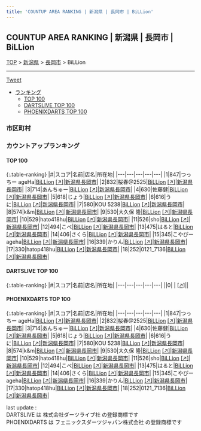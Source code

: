 ```yaml
---
title: 'COUNTUP AREA RANKING | 新潟県 | 長岡市 | BiLLion'
---
```

## COUNTUP AREA RANKING | 新潟県 | 長岡市 | BiLLion

[TOP](/darts/rank/) > [新潟県](/darts/rank/新潟県/) > [長岡市](/darts/rank/新潟県/長岡市/) > BiLLion

___

<a href="https://twitter.com/share?ref_src=twsrc%5Etfw" data-text="COUNTUP AREA RANKING | 新潟県長岡市BiLLion" class="twitter-share-button" data-hashtags="DARTSLIVE,PHOENIXDARTS,darts,ダーツ" data-show-count="false">Tweet</a>

* [ランキング](#カウントアップランキング)
    * [TOP 100](#top-100)
    * [DARTSLIVE TOP 100](#dartslive-top-100)
    * [PHOENIXDARTS TOP 100](#phoenixdarts-top-100)

### 市区町村

<ul>

</ul>

### カウントアップランキング

#### TOP 100



{:.table-ranking}
|#|スコア|名前|店名|所在地|
|---|---|---|---|---|
|1|847|<span class="rank-name-pd">つっちー ageHa</span>|<a href="/darts/rank/shops/83594.html">BiLLion</a> <a href="https://vs.phoenixdarts.com/jp/shop/shopDetailInfo/s_83594?s_seq=83594">[↗]</a>|<a href="/darts/rank/新潟県/長岡市">新潟県長岡市</a>|
|2|832|<span class="rank-name-pd">桜春@2525</span>|<a href="/darts/rank/shops/83594.html">BiLLion</a> <a href="https://vs.phoenixdarts.com/jp/shop/shopDetailInfo/s_83594?s_seq=83594">[↗]</a>|<a href="/darts/rank/新潟県/長岡市">新潟県長岡市</a>|
|3|714|<span class="rank-name-pd">あんちゅー</span>|<a href="/darts/rank/shops/83594.html">BiLLion</a> <a href="https://vs.phoenixdarts.com/jp/shop/shopDetailInfo/s_83594?s_seq=83594">[↗]</a>|<a href="/darts/rank/新潟県/長岡市">新潟県長岡市</a>|
|4|630|<span class="rank-name-pd">佐藤健</span>|<a href="/darts/rank/shops/83594.html">BiLLion</a> <a href="https://vs.phoenixdarts.com/jp/shop/shopDetailInfo/s_83594?s_seq=83594">[↗]</a>|<a href="/darts/rank/新潟県/長岡市">新潟県長岡市</a>|
|5|618|<span class="rank-name-pd">じょう</span>|<a href="/darts/rank/shops/83594.html">BiLLion</a> <a href="https://vs.phoenixdarts.com/jp/shop/shopDetailInfo/s_83594?s_seq=83594">[↗]</a>|<a href="/darts/rank/新潟県/長岡市">新潟県長岡市</a>|
|6|616|<span class="rank-name-pd">うに</span>|<a href="/darts/rank/shops/83594.html">BiLLion</a> <a href="https://vs.phoenixdarts.com/jp/shop/shopDetailInfo/s_83594?s_seq=83594">[↗]</a>|<a href="/darts/rank/新潟県/長岡市">新潟県長岡市</a>|
|7|580|<span class="rank-name-pd">KOU 5238</span>|<a href="/darts/rank/shops/83594.html">BiLLion</a> <a href="https://vs.phoenixdarts.com/jp/shop/shopDetailInfo/s_83594?s_seq=83594">[↗]</a>|<a href="/darts/rank/新潟県/長岡市">新潟県長岡市</a>|
|8|574|<span class="rank-name-pd">k&amp;m</span>|<a href="/darts/rank/shops/83594.html">BiLLion</a> <a href="https://vs.phoenixdarts.com/jp/shop/shopDetailInfo/s_83594?s_seq=83594">[↗]</a>|<a href="/darts/rank/新潟県/長岡市">新潟県長岡市</a>|
|9|530|<span class="rank-name-pd">大久保 隆</span>|<a href="/darts/rank/shops/83594.html">BiLLion</a> <a href="https://vs.phoenixdarts.com/jp/shop/shopDetailInfo/s_83594?s_seq=83594">[↗]</a>|<a href="/darts/rank/新潟県/長岡市">新潟県長岡市</a>|
|10|529|<span class="rank-name-pd">hato418hu</span>|<a href="/darts/rank/shops/83594.html">BiLLion</a> <a href="https://vs.phoenixdarts.com/jp/shop/shopDetailInfo/s_83594?s_seq=83594">[↗]</a>|<a href="/darts/rank/新潟県/長岡市">新潟県長岡市</a>|
|11|526|<span class="rank-name-pd">sho</span>|<a href="/darts/rank/shops/83594.html">BiLLion</a> <a href="https://vs.phoenixdarts.com/jp/shop/shopDetailInfo/s_83594?s_seq=83594">[↗]</a>|<a href="/darts/rank/新潟県/長岡市">新潟県長岡市</a>|
|12|494|<span class="rank-name-pd">こぺ</span>|<a href="/darts/rank/shops/83594.html">BiLLion</a> <a href="https://vs.phoenixdarts.com/jp/shop/shopDetailInfo/s_83594?s_seq=83594">[↗]</a>|<a href="/darts/rank/新潟県/長岡市">新潟県長岡市</a>|
|13|475|<span class="rank-name-pd">はると</span>|<a href="/darts/rank/shops/83594.html">BiLLion</a> <a href="https://vs.phoenixdarts.com/jp/shop/shopDetailInfo/s_83594?s_seq=83594">[↗]</a>|<a href="/darts/rank/新潟県/長岡市">新潟県長岡市</a>|
|14|406|<span class="rank-name-pd">さくら</span>|<a href="/darts/rank/shops/83594.html">BiLLion</a> <a href="https://vs.phoenixdarts.com/jp/shop/shopDetailInfo/s_83594?s_seq=83594">[↗]</a>|<a href="/darts/rank/新潟県/長岡市">新潟県長岡市</a>|
|15|345|<span class="rank-name-pd">こやぴーageha</span>|<a href="/darts/rank/shops/83594.html">BiLLion</a> <a href="https://vs.phoenixdarts.com/jp/shop/shopDetailInfo/s_83594?s_seq=83594">[↗]</a>|<a href="/darts/rank/新潟県/長岡市">新潟県長岡市</a>|
|16|339|<span class="rank-name-pd">かりん</span>|<a href="/darts/rank/shops/83594.html">BiLLion</a> <a href="https://vs.phoenixdarts.com/jp/shop/shopDetailInfo/s_83594?s_seq=83594">[↗]</a>|<a href="/darts/rank/新潟県/長岡市">新潟県長岡市</a>|
|17|330|<span class="rank-name-pd">hatop418hu</span>|<a href="/darts/rank/shops/83594.html">BiLLion</a> <a href="https://vs.phoenixdarts.com/jp/shop/shopDetailInfo/s_83594?s_seq=83594">[↗]</a>|<a href="/darts/rank/新潟県/長岡市">新潟県長岡市</a>|
|18|252|<span class="rank-name-pd">0121_7136</span>|<a href="/darts/rank/shops/83594.html">BiLLion</a> <a href="https://vs.phoenixdarts.com/jp/shop/shopDetailInfo/s_83594?s_seq=83594">[↗]</a>|<a href="/darts/rank/新潟県/長岡市">新潟県長岡市</a>|


#### DARTSLIVE TOP 100



{:.table-ranking}
|#|スコア|名前|店名|所在地|
|---|---|---|---|---|
||0|<span class="rank-name-dl"> </span>|<a href="/darts/rank/shops/.html"></a> <a href="">[↗]</a>|<a href="/darts/rank//"></a>|


#### PHOENIXDARTS TOP 100



{:.table-ranking}
|#|スコア|名前|店名|所在地|
|---|---|---|---|---|
|1|847|<span class="rank-name-pd">つっちー ageHa</span>|<a href="/darts/rank/shops/83594.html">BiLLion</a> <a href="https://vs.phoenixdarts.com/jp/shop/shopDetailInfo/s_83594?s_seq=83594">[↗]</a>|<a href="/darts/rank/新潟県/長岡市">新潟県長岡市</a>|
|2|832|<span class="rank-name-pd">桜春@2525</span>|<a href="/darts/rank/shops/83594.html">BiLLion</a> <a href="https://vs.phoenixdarts.com/jp/shop/shopDetailInfo/s_83594?s_seq=83594">[↗]</a>|<a href="/darts/rank/新潟県/長岡市">新潟県長岡市</a>|
|3|714|<span class="rank-name-pd">あんちゅー</span>|<a href="/darts/rank/shops/83594.html">BiLLion</a> <a href="https://vs.phoenixdarts.com/jp/shop/shopDetailInfo/s_83594?s_seq=83594">[↗]</a>|<a href="/darts/rank/新潟県/長岡市">新潟県長岡市</a>|
|4|630|<span class="rank-name-pd">佐藤健</span>|<a href="/darts/rank/shops/83594.html">BiLLion</a> <a href="https://vs.phoenixdarts.com/jp/shop/shopDetailInfo/s_83594?s_seq=83594">[↗]</a>|<a href="/darts/rank/新潟県/長岡市">新潟県長岡市</a>|
|5|618|<span class="rank-name-pd">じょう</span>|<a href="/darts/rank/shops/83594.html">BiLLion</a> <a href="https://vs.phoenixdarts.com/jp/shop/shopDetailInfo/s_83594?s_seq=83594">[↗]</a>|<a href="/darts/rank/新潟県/長岡市">新潟県長岡市</a>|
|6|616|<span class="rank-name-pd">うに</span>|<a href="/darts/rank/shops/83594.html">BiLLion</a> <a href="https://vs.phoenixdarts.com/jp/shop/shopDetailInfo/s_83594?s_seq=83594">[↗]</a>|<a href="/darts/rank/新潟県/長岡市">新潟県長岡市</a>|
|7|580|<span class="rank-name-pd">KOU 5238</span>|<a href="/darts/rank/shops/83594.html">BiLLion</a> <a href="https://vs.phoenixdarts.com/jp/shop/shopDetailInfo/s_83594?s_seq=83594">[↗]</a>|<a href="/darts/rank/新潟県/長岡市">新潟県長岡市</a>|
|8|574|<span class="rank-name-pd">k&amp;m</span>|<a href="/darts/rank/shops/83594.html">BiLLion</a> <a href="https://vs.phoenixdarts.com/jp/shop/shopDetailInfo/s_83594?s_seq=83594">[↗]</a>|<a href="/darts/rank/新潟県/長岡市">新潟県長岡市</a>|
|9|530|<span class="rank-name-pd">大久保 隆</span>|<a href="/darts/rank/shops/83594.html">BiLLion</a> <a href="https://vs.phoenixdarts.com/jp/shop/shopDetailInfo/s_83594?s_seq=83594">[↗]</a>|<a href="/darts/rank/新潟県/長岡市">新潟県長岡市</a>|
|10|529|<span class="rank-name-pd">hato418hu</span>|<a href="/darts/rank/shops/83594.html">BiLLion</a> <a href="https://vs.phoenixdarts.com/jp/shop/shopDetailInfo/s_83594?s_seq=83594">[↗]</a>|<a href="/darts/rank/新潟県/長岡市">新潟県長岡市</a>|
|11|526|<span class="rank-name-pd">sho</span>|<a href="/darts/rank/shops/83594.html">BiLLion</a> <a href="https://vs.phoenixdarts.com/jp/shop/shopDetailInfo/s_83594?s_seq=83594">[↗]</a>|<a href="/darts/rank/新潟県/長岡市">新潟県長岡市</a>|
|12|494|<span class="rank-name-pd">こぺ</span>|<a href="/darts/rank/shops/83594.html">BiLLion</a> <a href="https://vs.phoenixdarts.com/jp/shop/shopDetailInfo/s_83594?s_seq=83594">[↗]</a>|<a href="/darts/rank/新潟県/長岡市">新潟県長岡市</a>|
|13|475|<span class="rank-name-pd">はると</span>|<a href="/darts/rank/shops/83594.html">BiLLion</a> <a href="https://vs.phoenixdarts.com/jp/shop/shopDetailInfo/s_83594?s_seq=83594">[↗]</a>|<a href="/darts/rank/新潟県/長岡市">新潟県長岡市</a>|
|14|406|<span class="rank-name-pd">さくら</span>|<a href="/darts/rank/shops/83594.html">BiLLion</a> <a href="https://vs.phoenixdarts.com/jp/shop/shopDetailInfo/s_83594?s_seq=83594">[↗]</a>|<a href="/darts/rank/新潟県/長岡市">新潟県長岡市</a>|
|15|345|<span class="rank-name-pd">こやぴーageha</span>|<a href="/darts/rank/shops/83594.html">BiLLion</a> <a href="https://vs.phoenixdarts.com/jp/shop/shopDetailInfo/s_83594?s_seq=83594">[↗]</a>|<a href="/darts/rank/新潟県/長岡市">新潟県長岡市</a>|
|16|339|<span class="rank-name-pd">かりん</span>|<a href="/darts/rank/shops/83594.html">BiLLion</a> <a href="https://vs.phoenixdarts.com/jp/shop/shopDetailInfo/s_83594?s_seq=83594">[↗]</a>|<a href="/darts/rank/新潟県/長岡市">新潟県長岡市</a>|
|17|330|<span class="rank-name-pd">hatop418hu</span>|<a href="/darts/rank/shops/83594.html">BiLLion</a> <a href="https://vs.phoenixdarts.com/jp/shop/shopDetailInfo/s_83594?s_seq=83594">[↗]</a>|<a href="/darts/rank/新潟県/長岡市">新潟県長岡市</a>|
|18|252|<span class="rank-name-pd">0121_7136</span>|<a href="/darts/rank/shops/83594.html">BiLLion</a> <a href="https://vs.phoenixdarts.com/jp/shop/shopDetailInfo/s_83594?s_seq=83594">[↗]</a>|<a href="/darts/rank/新潟県/長岡市">新潟県長岡市</a>|


<div class="footer border-top border-gray-light mt-5 pt-3 text-right text-gray">
    last update : <span style="font-weight: italic" id="foot_last_modified"></span><br />
    DARTSLIVE は 株式会社ダーツライブ社 の登録商標です<br />
    PHOENIXDARTS は フェニックスダーツジャパン株式会社 の登録商標です<br />
</div>

<script src="https://cdnjs.cloudflare.com/ajax/libs/jquery.tablesorter/2.31.3/js/jquery.tablesorter.min.js" integrity="sha512-qzgd5cYSZcosqpzpn7zF2ZId8f/8CHmFKZ8j7mU4OUXTNRd5g+ZHBPsgKEwoqxCtdQvExE5LprwwPAgoicguNg==" crossorigin="anonymous" referrerpolicy="no-referrer"></script>
<link rel="stylesheet" href="https://cdnjs.cloudflare.com/ajax/libs/jquery.tablesorter/2.31.3/css/theme.default.min.css" integrity="sha512-wghhOJkjQX0Lh3NSWvNKeZ0ZpNn+SPVXX1Qyc9OCaogADktxrBiBdKGDoqVUOyhStvMBmJQ8ZdMHiR3wuEq8+w==" crossorigin="anonymous" referrerpolicy="no-referrer" />
<script>
$(function() {
    $(".table-ranking").tablesorter({sortList:[[0, 0]]});
    $("#foot_last_modified").text(formatDate(new Date(document.lastModified), 'yyyy-MM-dd HH:mm:ss'));
});
</script>

<script async src="https://platform.twitter.com/widgets.js" charset="utf-8"></script>